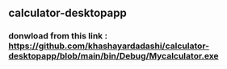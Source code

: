 ## calculator-desktopapp
### donwload from this link : https://github.com/khashayardadashi/calculator-desktopapp/blob/main/bin/Debug/Mycalculator.exe
